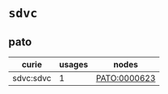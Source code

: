 # `sdvc`

## pato

| curie     |   usages | nodes                                               |
|-----------|----------|-----------------------------------------------------|
| sdvc:sdvc |        1 | [PATO:0000623](https://bioregistry.io/PATO:0000623) |

